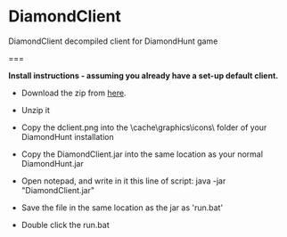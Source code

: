 DiamondClient
=============

DiamondClient decompiled client for DiamondHunt game

===

**Install instructions - assuming you already have a set-up default client.**

* Download the zip from [here](https://www.dropbox.com/s/q78xqnwkavrpsh7/DiamondClient.zip?dl=1).

* Unzip it

* Copy the dclient.png into the \cache\graphics\icons\ folder of your DiamondHunt installation

* Copy the DiamondClient.jar into the same location as your normal DiamondHunt.jar

* Open notepad, and write in it this line of script:
    java -jar "DiamondClient.jar"

* Save the file in the same location as the jar as 'run.bat'

* Double click the run.bat
